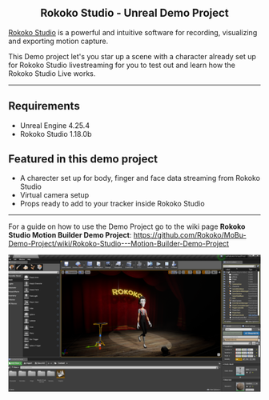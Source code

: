 <h2 align="center"> Rokoko Studio - Unreal Demo Project</h1>

[Rokoko Studio](https://www.rokoko.com/en/products/studio) is a powerful and intuitive software for recording, visualizing and exporting motion capture.

This Demo project let's you star up a scene with a character already set up for Rokoko Studio livestreaming for you to test out and learn how the Rokoko Studio Live works. 

---

## Requirements
- Unreal Engine 4.25.4
- Rokoko Studio 1.18.0b

## Featured in this demo project
- A charecter set up for body, finger and face data streaming from Rokoko Studio
- Virtual camera setup
- Props ready to add to your tracker inside Rokoko Studio

---

For a guide on how to use the Demo Project go to the wiki page **Rokoko Studio Motion Builder Demo Project**:
https://github.com/Rokoko/MoBu-Demo-Project/wiki/Rokoko-Studio---Motion-Builder-Demo-Project

![Unrel Viewport ](Images/unrealViewport.PNG?raw=true)

